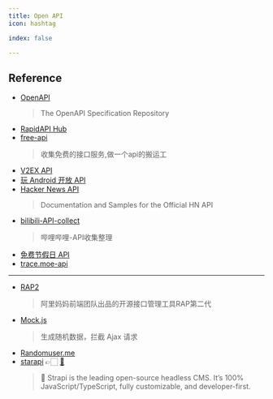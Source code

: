 ```yaml
---
title: Open API
icon: hashtag

index: false

---
```


<!-- more -->

## Reference

- [OpenAPI](https://github.com/OAI/OpenAPI-Specification)
    > The OpenAPI Specification Repository
- [RapidAPI Hub](https://rapidapi.com/hub)
- [free-api](https://github.com/fangzesheng/free-api)
    > 收集免费的接口服务,做一个api的搬运工
- [V2EX API](https://www.v2ex.com/help/api)
- [玩 Android 开放 API](https://www.wanandroid.com/blog/show/2)
- [Hacker News API](https://github.com/HackerNews/API)
    > Documentation and Samples for the Official HN API
- [bilibili-API-collect](https://github.com/SocialSisterYi/bilibili-API-collect)
    > 哔哩哔哩-API收集整理
- [免费节假日 API](https://timor.tech/api/holiday)
- [trace.moe-api](https://github.com/soruly/trace.moe-api)

------

- [RAP2](rap2.taobao.org)
    > 阿里妈妈前端团队出品的开源接口管理工具RAP第二代
- [Mock.js](http://mockjs.com/)
    > 生成随机数据，拦截 Ajax 请求
- [Randomuser.me](https://randomuser.me/)
- [starapi](https://docs.strapi.io/) 👉🏻 [🐙](https://github.com/strapi/strapi)
    > 🚀 Strapi is the leading open-source headless CMS. It’s 100% JavaScript/TypeScript, fully customizable, and developer-first.